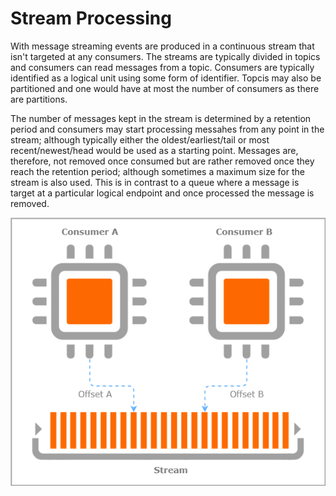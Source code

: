 # Stream Processing

With message streaming events are produced in a continuous stream that isn't targeted at any consumers.  The streams are typically divided in topics and consumers can read messages from a topic.  Consumers are typically identified as a logical unit using some form of identifier.  Topcis may also be partitioned and one would have at most the number of consumers as there are partitions.

The number of messages kept in the stream is determined by a retention period and consumers may start processing messahes from any point in the stream; although typically either the oldest/earliest/tail or most recent/newest/head would be used as a starting point.  Messages are, therefore, not removed once consumed but are rather removed once they reach the retention period; although sometimes a maximum size for the stream is also used.  This is in contrast to a queue where a message is target at a particular logical endpoint and once processed the message is removed.

![Streaming Image](/images/streaming.png)